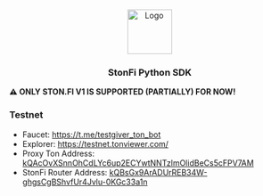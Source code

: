 <br/>
<p align="center">
  <a>
    <img src="https://static.ston.fi/favicon/android-chrome-512x512.png" alt="Logo" width="80" height="80">
  </a>
  <h3 align="center">StonFi Python SDK</h3>
</p>

**⚠️ ONLY STON.FI V1 IS SUPPORTED (PARTIALLY) FOR NOW!**

### Testnet

- Faucet: https://t.me/testgiver_ton_bot
- Explorer: https://testnet.tonviewer.com/
- Proxy Ton Address: [kQAcOvXSnnOhCdLYc6up2ECYwtNNTzlmOlidBeCs5cFPV7AM](https://testnet.tonviewer.com/kQAcOvXSnnOhCdLYc6up2ECYwtNNTzlmOlidBeCs5cFPV7AM)
- StonFi Router Address: [kQBsGx9ArADUrREB34W-ghgsCgBShvfUr4Jvlu-0KGc33a1n](https://testnet.tonviewer.com/kQBsGx9ArADUrREB34W-ghgsCgBShvfUr4Jvlu-0KGc33a1n)
